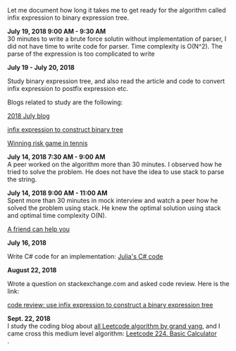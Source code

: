 Let me document how long it takes me to get ready for the algorithm called infix expression to binary expression tree. 

**July 19, 2018 9:00 AM - 9:30 AM**<br>
30 minutes to write a brute force solutin without implementation of parser, I did not have time to write code for parser. 
Time complexity is O(N^2). The parse of the expression is too complicated to write

**July 19 - July 20, 2018**<br>

Study binary expression tree, and also read the article and code to convert infix expression to postfix expression etc. 

Blogs related to study are the following:

[2018 July blog](http://juliachencoding.blogspot.com/2018/07/binary-expression-tree-study.html)<br>

[infix expression to construct binary tree](http://juliachencoding.blogspot.com/2018/07/infix-expression-to-construct-binary.html)<br>


[Winning risk game in tennis](http://juliachencoding.blogspot.com/2018/07/winning-risk-game-in-tennis.html)<br>

**July 14, 2018 7:30 AM - 9:00 AM**<br>
A peer worked on the algorithm more than 30 minutes. I observed how he tried to solve the problem. He does not have the idea to use stack to parse the string. 

**July 14, 2018 9:00 AM - 11:00 AM**<br>
Spent more than 30 minutes in mock interview and watch a peer how he solved the problem using stack. He knew the optimal solution using stack and optimal time complexity O(N). 

[A friend can help you](http://juliachencoding.blogspot.com/2018/07/a-friend-can-help-you.html)<br>

**July 16, 2018**<br>

Write C# code for an implementation:
[Julia's C# code](https://github.com/jianminchen/AlgorithmsByTopics/blob/master/binary%20expression%20tree/Infix%20expression%20to%20binary%20expression%20tree.cs)<br>

**August 22, 2018**<br>

Wrote a question on stackexchange.com and asked code review. Here is the link:

[code review: use infix expression to construct a binary expression tree](https://codereview.stackexchange.com/questions/202181/use-infix-expression-to-construct-a-binary-expression-tree)<br>

**Sept. 22, 2018**<br>
I study the coding blog about [all Leetcode algorithm by grand yang](https://www.cnblogs.com/grandyang/p/4606334.html), and I came cross this medium level algorithm:
[Leetcode 224. Basic Calculator](http://www.cnblogs.com/grandyang/p/4570699.html)<br>.
